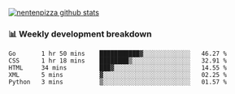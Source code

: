 [![nentenpizza github stats](https://github-readme-stats.vercel.app/api?username=nentenpizza&count_private=true)](https://github.com/anuraghazra/github-readme-stats)

### 📊 Weekly development breakdown
<!--START_SECTION:waka-->
```text
Go       1 hr 50 mins    ███████████▓░░░░░░░░░░░░░   46.27 % 
CSS      1 hr 18 mins    ████████▒░░░░░░░░░░░░░░░░   32.91 % 
HTML     34 mins         ███▓░░░░░░░░░░░░░░░░░░░░░   14.55 % 
XML      5 mins          ▓░░░░░░░░░░░░░░░░░░░░░░░░   02.25 % 
Python   3 mins          ▒░░░░░░░░░░░░░░░░░░░░░░░░   01.57 % 
```
<!--END_SECTION:waka-->

